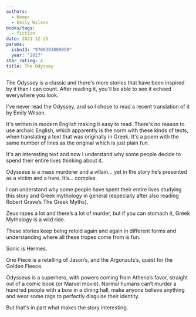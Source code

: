```yaml
---
authors:
  - Homer
  - Emily Wilson
books/tags:
  - fiction
date: 2021-12-25
params:
  isbn13: "9780393089059"
  year: "2017"
star_rating: 4
title: The Odyssey
---
```


The Odyssey is a classic and there's more stories that have been inspired by it
than I can count. After reading it, you'll be able to see it echoed everywhere
you look.

<!--more-->

I've never read the Odyssey, and so I chose to read a recent translation of it
by Emily Wilson.

It's written in modern English making it easy to read. There's no reason to use
archaic English, which apparently is the norm with these kinds of texts, when
translating a text that was originally in Greek. It's a poem with the same
number of lines as the original which is just plain fun.

It's an interesting text and now I understand why some people decide to spend
their entire lives thinking about it.

Odysseus is a mass murderer and a villain… yet in the story he’s presented as a
victim and a hero. It’s… complex.

I can understand why some people have spent their entire lives studying this
story and Greek mythology in general (especially after also reading Robert
Grave’s The Greek Myths).

Zeus rapes a lot and there’s a lot of murder, but if you can stomach it, Greek
Mythology is a wild ride.

These stories keep being retold again and again in different forms and
understanding where all these tropes come from is fun.

Sonic is Hermes.

One Piece is a retelling of Jason’s, and the Argonauts’s, quest for the Golden
Fleece.

Odysseus is a superhero, with powers coming from Athena’s favor, straight out of
a comic book (or Marvel movie). Normal humans can’t murder a hundred people with
a bow in a dining hall, make anyone believe anything and wear some rags to
perfectly disguise their identity.

But that's in part what makes the story interesting.
